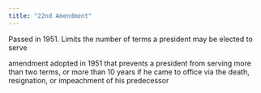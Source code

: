 ```yaml
---
title: "22nd Amendment"
---
```

Passed in 1951. Limits the number of terms a president may be elected to serve

amendment adopted in 1951 that prevents a president from serving more than two terms, or more than 10 years if he came to office via the death, resignation, or impeachment of his predecessor

